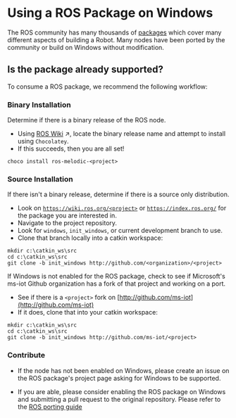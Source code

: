 # Using a ROS Package on Windows
The ROS community has many thousands of [packages][package stats] which cover many different aspects of building a Robot. Many nodes have been ported by the community or build on Windows without modification. 

## Is the package already supported?
To consume a ROS package, we recommend the following workflow:

### Binary Installation

Determine if there is a binary release of the ROS node.

* Using [ROS Wiki](http://wiki.ros.org) &nearr;, locate the binary release name and attempt to install using `Chocolatey`.
* If this succeeds, then you are all set!
```no-highlight
choco install ros-melodic-<project>
```

### Source Installation

If there isn't a binary release, determine if there is a source only distribution.

* Look on [`https://wiki.ros.org/<project>`][wiki link] or [`https://index.ros.org/`][index link] for the package you are interested in.
* Navigate to the project repository.
* Look for `windows`, `init_windows`, or current development branch to use.
* Clone that branch locally into a catkin workspace:
```no-highlight
mkdir c:\catkin_ws\src
cd c:\catkin_ws\src
git clone -b init_windows http://github.com/<organization>/<project>
```

If Windows is not enabled for the ROS package, check to see if Microsoft's ms-iot Github organization has a fork of that project and working on a port.

* See if there is a `<project>` fork on [http://github.com/ms-iot](http://github.com/ms-iot)
* If it does, clone that into your catkin workspace:
```no-highlight
mkdir c:\catkin_ws\src
cd c:\catkin_ws\src
git clone -b init_windows http://github.com/ms-iot/<project>
```

### Contribute

* If the node has not been enabled on Windows, please create an issue on the ROS package's project page asking for Windows to be supported. 

* If you are able, please consider enabling the ROS package on Windows and submitting a pull request to the original repository. Please refer to the [ROS porting guide](../Porting/Cookbook.md)

[package stats]: https://index.ros.org/stats/
[wiki link]: https://wiki.ros.org/
[index link]: https://index.ros.org/
